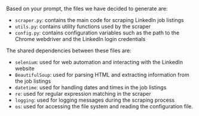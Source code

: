Based on your prompt, the files we have decided to generate are:

- `scraper.py`: contains the main code for scraping LinkedIn job listings
- `utils.py`: contains utility functions used by the scraper
- `config.py`: contains configuration variables such as the path to the Chrome webdriver and the LinkedIn login credentials

The shared dependencies between these files are:

- `selenium`: used for web automation and interacting with the LinkedIn website
- `BeautifulSoup`: used for parsing HTML and extracting information from the job listings
- `datetime`: used for handling dates and times in the job listings
- `re`: used for regular expression matching in the scraper
- `logging`: used for logging messages during the scraping process
- `os`: used for accessing the file system and reading the configuration file.